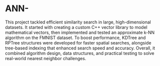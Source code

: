 # ANN-
This project tackled efficient similarity search in large, high-dimensional datasets. It started with creating a custom C++ vector library to model mathematical vectors, then implemented and tested an approximate k-NN algorithm on the FMNIST dataset. To boost performance, KDTree and RPTree structures were developed for faster spatial searches, alongside tree-based indexing that enhanced search speed and accuracy. Overall, it combined algorithm design, data structures, and practical testing to solve real-world nearest neighbor challenges.
